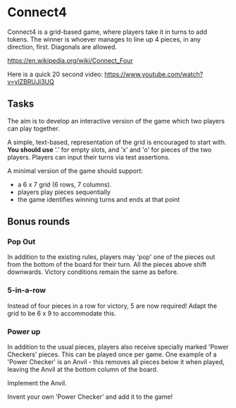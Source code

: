 # Connect4

Connect4 is a grid-based game, where players take it in turns to add
tokens. The winner is whoever manages to line up 4 pieces, in any
direction, first. Diagonals are allowed.

https://en.wikipedia.org/wiki/Connect_Four

Here is a quick 20 second video: https://www.youtube.com/watch?v=ylZBRUJi3UQ

## Tasks

The aim is to develop an interactive version of the game which two players can play together.

A simple, text-based, representation of the grid is encouraged to
start with. **You should use** '.' for empty slots, and 'x'
and 'o' for pieces of the two players. Players can input their turns
via test assertions.

A minimal version of the game should support:

- a 6 x 7 grid (6 rows, 7 columns).
- players play pieces sequentially
- the game identifies winning turns and ends at that point

## Bonus rounds

### Pop Out

In addition to the existing rules, players may 'pop' one of the pieces
out from the bottom of the board for their turn. All the pieces above
shift downwards. Victory conditions remain the same as before.

### 5-in-a-row

Instead of four pieces in a row for victory, 5 are now required! Adapt
the grid to be 6 x 9 to accommodate this.

### Power up

In addition to the usual pieces, players also receive specially marked
'Power Checkers' pieces. This can be played once per game. One example
of a 'Power Checker' is an Anvil - this removes all pieces below it
when played, leaving the Anvil at the bottom column of the board.

Implement the Anvil.

Invent your own 'Power Checker' and add it to the game!
